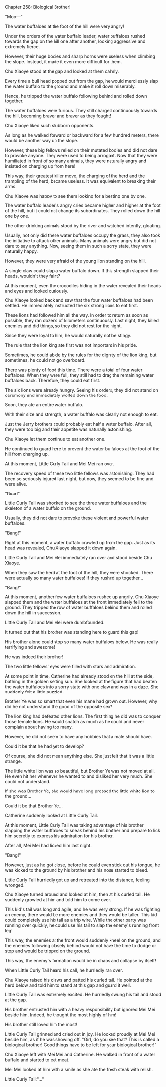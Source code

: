 Chapter 258: Biological Brother\!

"Moo—"

The water buffaloes at the foot of the hill were very angry\!

Under the orders of the water buffalo leader, water buffaloes rushed towards the gap on the hill one after another, looking aggressive and extremely fierce.

However, their huge bodies and sharp horns were useless when climbing the slope. Instead, it made it even more difficult for them.

Chu Xiaoye stood at the gap and looked at them calmly.

Every time a bull head popped out from the gap, he would mercilessly slap the water buffalo to the ground and make it roll down miserably.

Hence, he tripped the water buffalo following behind and rolled down together.

The water buffaloes were furious. They still charged continuously towards the hill, becoming braver and braver as they fought\!

Chu Xiaoye liked such stubborn opponents.

As long as he walked forward or backward for a few hundred meters, there would be another way up the slope.

However, these big fellows relied on their mutated bodies and did not dare to provoke anyone. They were used to being arrogant. Now that they were humiliated in front of so many animals, they were naturally angry and insisted on charging up from here\!

This way, their greatest killer move, the charging of the herd and the trampling of the herd, became useless. It was equivalent to breaking their arms.

Chu Xiaoye was happy to see them looking for a beating one by one.

The water buffalo leader's angry cries became higher and higher at the foot of the hill, but it could not change its subordinates. They rolled down the hill one by one.

The other drinking animals stood by the river and watched intently, gloating.

Usually, not only did these water buffaloes occupy the grass, they also took the initiative to attack other animals. Many animals were angry but did not dare to say anything. Now, seeing them in such a sorry state, they were naturally happy.

However, they were very afraid of the young lion standing on the hill.

A single claw could slap a water buffalo down. If this strength slapped their heads, wouldn't they faint?

At this moment, even the crocodiles hiding in the water revealed their heads and eyes and looked curiously.

Chu Xiaoye looked back and saw that the four water buffaloes had been settled. He immediately instructed the six strong lions to eat first.

These lions had followed him all the way. In order to return as soon as possible, they ran dozens of kilometers continuously. Last night, they killed enemies and did things, so they did not rest for the night.

Since they were loyal to him, he would naturally not be stingy.

The rule that the lion king ate first was not important in his pride.

Sometimes, he could abide by the rules for the dignity of the lion king, but sometimes, he could not go overboard.

There was plenty of food this time. There were a total of four water buffaloes. When they were full, they still had to drag the remaining water buffaloes back. Therefore, they could eat first.

The six lions were already hungry. Seeing his orders, they did not stand on ceremony and immediately wolfed down the food.

Soon, they ate an entire water buffalo.

With their size and strength, a water buffalo was clearly not enough to eat.

Just the Jerry brothers could probably eat half a water buffalo. After all, they were too big and their appetite was naturally astonishing.

Chu Xiaoye let them continue to eat another one.

He continued to guard here to prevent the water buffaloes at the foot of the hill from charging up.

At this moment, Little Curly Tail and Mei Mei ran over.

The recovery speed of these two little fellows was astonishing. They had been so seriously injured last night, but now, they seemed to be fine and were alive.

"Roar\!"

Little Curly Tail was shocked to see the three water buffaloes and the skeleton of a water buffalo on the ground.

Usually, they did not dare to provoke these violent and powerful water buffaloes.

"Bang\!"

Right at this moment, a water buffalo crawled up from the gap. Just as its head was revealed, Chu Xiaoye slapped it down again.

Little Curly Tail and Mei Mei immediately ran over and stood beside Chu Xiaoye.

When they saw the herd at the foot of the hill, they were shocked. There were actually so many water buffaloes\! If they rushed up together…

"Bang\!"

At this moment, another few water buffaloes rushed up angrily. Chu Xiaoye slapped them and the water buffaloes at the front immediately fell to the ground. They tripped the row of water buffaloes behind them and rolled down the hill in succession.

Little Curly Tail and Mei Mei were dumbfounded.

It turned out that his brother was standing here to guard this gap\!

His brother alone could stop so many water buffaloes below. He was really terrifying and awesome\!

He was indeed their brother\!

The two little fellows' eyes were filled with stars and admiration.

At some point in time, Catherine had already stood on the hill at the side, bathing in the golden setting sun. She looked at the figure that had beaten the water buffaloes into a sorry state with one claw and was in a daze. She suddenly felt a little puzzled.

Brother Ye was so smart that even his mane had grown out. However, why did he not understand the good of the opposite sex?

The lion king had defeated other lions. The first thing he did was to conquer those female lions. He would snatch as much as he could and never complain about having too many.

However, he did not seem to have any hobbies that a male should have.

Could it be that he had yet to develop?

Of course, she did not mean anything else. She just felt that it was a little strange.

The little white lion was so beautiful, but Brother Ye was not moved at all. He even hit her whenever he wanted to and disliked her very much. She could not understand.

If she was Brother Ye, she would have long pressed the little white lion to the ground…

Could it be that Brother Ye…

Catherine suddenly looked at Little Curly Tail.

At this moment, Little Curly Tail was taking advantage of his brother slapping the water buffaloes to sneak behind his brother and prepare to lick him secretly to express his admiration for his brother.

After all, Mei Mei had licked him last night.

"Bang\!"

However, just as he got close, before he could even stick out his tongue, he was kicked to the ground by his brother and his nose started to bleed.

Little Curly Tail hurriedly got up and retreated into the distance, feeling wronged.

Chu Xiaoye turned around and looked at him, then at his curled tail. He suddenly growled at him and told him to come over.

This kid's tail was long and agile, and he was very strong. If he was fighting an enemy, there would be more enemies and they would be taller. This kid could completely use his tail as a trip wire. While the other party was running over quickly, he could use his tail to slap the enemy's running front leg\!

This way, the enemies at the front would suddenly kneel on the ground, and the enemies following closely behind would not have the time to dodge or stop and would be tripped on the ground.

This way, the enemy's formation would be in chaos and collapse by itself\!

When Little Curly Tail heard his call, he hurriedly ran over.

Chu Xiaoye raised his claws and patted his curled tail. He pointed at the herd below and told him to stand at this gap and guard it well.

Little Curly Tail was extremely excited. He hurriedly swung his tail and stood at the gap.

His brother entrusted him with a heavy responsibility but ignored Mei Mei beside him. Indeed, he thought the most highly of him\!

His brother still loved him the most\!

Little Curly Tail grinned and cried out in joy. He looked proudly at Mei Mei beside him, as if he was showing off. "Girl, do you see that? This is called a biological brother\! Good things have to be left for your biological brother\!"

Chu Xiaoye left with Mei Mei and Catherine. He walked in front of a water buffalo and started to eat meat.

Mei Mei looked at him with a smile as she ate the fresh steak with relish.

Little Curly Tail:"…"